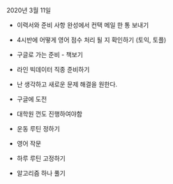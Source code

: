 2020년 3월 11일


- 이력서와 준비 사항 완성에서 컨택 메일 한 통 보내기
- 4시반에 어떻게 영어 점수 처리 될 지 확인하기 (토익, 토플)

- 구글로 가는 준비 - 책보기
- 라인 빅데이터 직종 준비하기

- 난 생각하고 새로운 문제 해결을 원한다.
- 구글에 도전

- 대학원 껀도 진행하여야함

- 운동 루틴 정하기
- 영어 작문
- 하루 루틴 고정하기
- 알고리즘 하나 풀기
